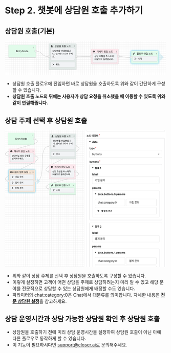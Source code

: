 # Step 2. 챗봇에 상담원 호출 추가하기

## 상담원 호출\(기본\) <a id="agent-call-basic"></a>

![](../../../.gitbook/assets/2018-08-20-10.07.58.png)

* 상담원 호출 플로우에 진입하면 바로 상담원을 호출하도록 위와 같이 간단하게 구성할 수 있습니다.
* **상담원 호출 노드의 뒤에는 사용자가 상담 요청을 취소했을 때 이동할 수 있도록 위와 같이 연결해줍니다.**

## 상담 주제 선택 후 상담원 호출 <a id="agent-call"></a>

![](../../../.gitbook/assets/2018-08-20-10.12.40.png)

* 위와 같이 상담 주제를 선택 후 상담원을 호출하도록 구성할 수 있습니다.
* 이렇게 설정하면 고객이 어떤 상담을 주제로 상담하려는지 미리 알 수 있고 해당 분야를 전문적으로 상담할 수 있는 상담원에게 배정할 수도 있습니다. 
* 파라미터의 chat:category:0은 Chat에서 대분류를 의미합니다. 자세한 내용은 [**전문 상담원 설정**](../../settings/conversations.md#professional-agent)을 참고하세요.

## 상담 운영시간과 상담 가능한 상담원 확인 후 상담원 호출 <a id="agent-call-expert"></a>

* 상담원을 호출하기 전에 미리 상담 운영시간을 설정하여 상담원 호출이 아닌 아예 다른 플로우로 동작하게 할 수 있습니다.
* 이 기능이 필요하시다면 support@closer.ai로 문의해주세요.



